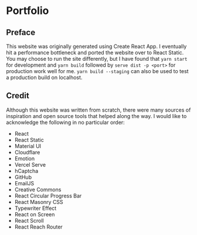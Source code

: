 # Portfolio

## Preface

This website was originally generated using Create React App. I eventually hit a performance bottleneck and ported the website over to React Static. You may choose to run the site differently, but I have found that `yarn start` for development and `yarn build` followed by `serve dist -p <port>` for production work well for me. `yarn build --staging` can also be used to test a production build on localhost.

## Credit

Although this website was written from scratch, there were many sources of inspiration and open source tools that helped along the way. I would like to acknowledge the following in no particular order:
* React
* React Static
* Material UI
* Cloudflare
* Emotion
* Vercel Serve
* hCaptcha
* GitHub
* EmailJS
* Creative Commons
* React Circular Progress Bar
* React Masonry CSS
* Typewriter Effect
* React on Screen
* React Scroll
* React Reach Router